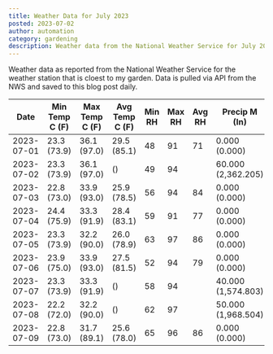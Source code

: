 ```yaml
---
title: Weather Data for July 2023
posted: 2023-07-02
author: automation
category: gardening
description: Weather data from the National Weather Service for July 2023
---
```


Weather data as reported from the National Weather Service for the weather station 
that is cloest to my garden. Data is pulled via API from the NWS and saved to this 
blog post daily.

|Date|Min Temp C (F)|Max Temp C (F)|Avg Temp C (F)|Min RH|Max RH|Avg RH|Precip M (In)|Avg Precip/Hr|
|---|---|---|---|---|---|---|---|---|
|2023-07-01|23.3 (73.9)|36.1 (97.0)|29.5 (85.1)|48|91|71|0.000 (0.000)|0.000 (0.000)|
|2023-07-02|23.3 (73.9)|36.1 (97.0)| ()|49|94||60.000 (2,362.205)|73.819 (73.819)|
|2023-07-03|22.8 (73.0)|33.9 (93.0)|25.9 (78.5)|56|94|84|0.000 (0.000)|0.000 (0.000)|
|2023-07-04|24.4 (75.9)|33.3 (91.9)|28.4 (83.1)|59|91|77|0.000 (0.000)|0.000 (0.000)|
|2023-07-05|23.3 (73.9)|32.2 (90.0)|26.0 (78.9)|63|97|86|0.000 (0.000)|0.000 (0.000)|
|2023-07-06|23.9 (75.0)|33.9 (93.0)|27.5 (81.5)|52|94|79|0.000 (0.000)|0.000 (0.000)|
|2023-07-07|23.3 (73.9)|33.3 (91.9)| ()|58|94||40.000 (1,574.803)|44.994 (44.994)|
|2023-07-08|22.2 (72.0)|32.2 (90.0)| ()|62|97||50.000 (1,968.504)|48.012 (48.012)|
|2023-07-09|22.8 (73.0)|31.7 (89.1)|25.6 (78.0)|65|96|86|0.000 (0.000)|0.000 (0.000)|
